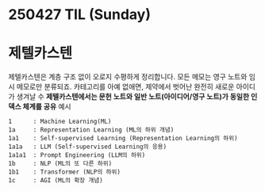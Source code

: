# 250427 TIL  (Sunday)
# 제텔카스텐
제텔카스텐은 계층 구조 없이 오로지 수평하게 정리합니다. 모든 메모는 영구 노트와 임시 메모로만 분류되죠. 카테고리를 아예 없애면, 제약에서 벗어난 완전히 새로운 아이디가 생겨날 수
**제텔카스텐에서는 문헌 노트와 일반 노트(아이디어/영구 노트)가 동일한 인덱스 체계를 공유**
예시
```
1      : Machine Learning(ML)
1a     : Representation Learning (ML의 하위 개념)
1a1    : Self-supervised Learning (Representation Learning의 하위)
1a1a   : LLM (Self-supervised Learning의 응용)
1a1a1  : Prompt Engineering (LLM의 하위)
1b     : NLP (ML의 또 다른 하위)
1b1    : Transformer (NLP의 하위)
1c     : AGI (ML의 확장 개념)